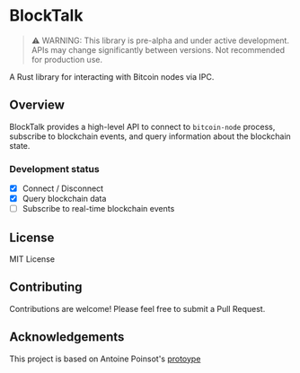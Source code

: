 # BlockTalk

> ⚠️ WARNING: This library is pre-alpha and under active development. APIs may change significantly between versions. Not recommended for production use.

A Rust library for interacting with Bitcoin nodes via IPC.

## Overview
BlockTalk provides a high-level API to connect to `bitcoin-node` process, subscribe to blockchain events, and query information about the blockchain state.

### Development status
- [x] Connect / Disconnect
- [x] Query blockchain data 
- [ ] Subscribe to real-time blockchain events

## License
MIT License

## Contributing
Contributions are welcome! Please feel free to submit a Pull Request.

## Acknowledgements 
This project is based on Antoine Poinsot's [protoype](https://github.com/darosior/core_bdk_wallet) 